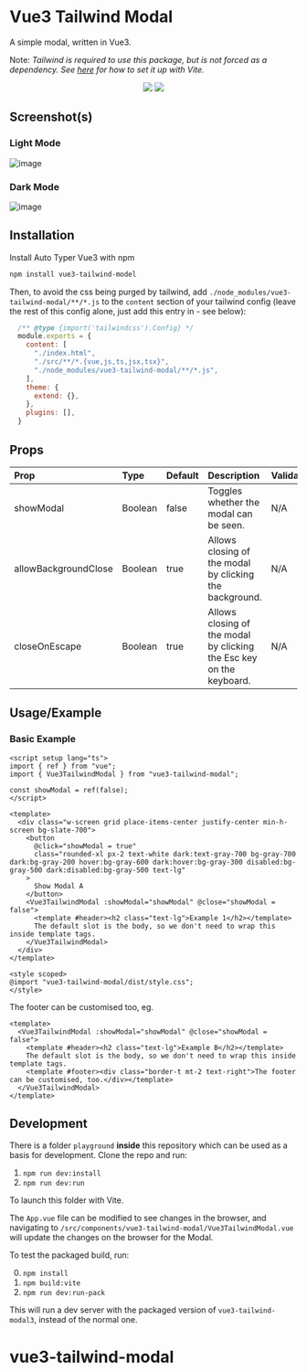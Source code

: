 # Vue3 Tailwind Modal

A simple modal, written in Vue3.

Note: _Tailwind is required to use this package, but is not forced as a dependency. See [here](https://tailwindcss.com/docs/guides/vite#vue) for how to set it up with Vite._

<p align="center">
  <img src="https://img.shields.io/npm/v/vue3-tailwind-modal" />
  <img src="https://img.shields.io/npm/dt/vue3-tailwind-modal" />
</p>

## Screenshot(s)
### Light Mode

![image](https://user-images.githubusercontent.com/64075030/209852301-e9d1b786-9061-4ac6-bdd4-eb2fc85f5d09.png)

### Dark Mode

![image](https://user-images.githubusercontent.com/64075030/209852426-3c680912-3ba1-4e41-9b81-aa723181a63d.png)



## Installation

Install Auto Typer Vue3 with npm

```bash
npm install vue3-tailwind-model
```

Then, to avoid the css being purged by tailwind, add `./node_modules/vue3-tailwind-modal/**/*.js` to the `content` section of your tailwind config (leave the rest of this config alone, just add this entry in - see below):

```js
  /** @type {import('tailwindcss').Config} */
  module.exports = {
    content: [
      "./index.html",
      "./src/**/*.{vue,js,ts,jsx,tsx}",
      "./node_modules/vue3-tailwind-modal/**/*.js",
    ],
    theme: {
      extend: {},
    },
    plugins: [],
  }
```

## Props

| Prop                 | Type    | Default | Description                                                          | Validation |
| :------------------- | :------ | :------ | :------------------------------------------------------------------- | :--------- |
| showModal            | Boolean | false   | Toggles whether the modal can be seen.                               | N/A        |
| allowBackgroundClose | Boolean | true    | Allows closing of the modal by clicking the background.              | N/A        |
| closeOnEscape        | Boolean | true    | Allows closing of the modal by clicking the Esc key on the keyboard. | N/A        |
## Usage/Example

### Basic Example

```vue
<script setup lang="ts">
import { ref } from "vue";
import { Vue3TailwindModal } from "vue3-tailwind-modal";

const showModal = ref(false);
</script>

<template>
  <div class="w-screen grid place-items-center justify-center min-h-screen bg-slate-700">
    <button
      @click="showModal = true"
      class="rounded-xl px-2 text-white dark:text-gray-700 bg-gray-700 dark:bg-gray-200 hover:bg-gray-600 dark:hover:bg-gray-300 disabled:bg-gray-500 dark:disabled:bg-gray-500 text-lg"
    >
      Show Modal A
    </button>
    <Vue3TailwindModal :showModal="showModal" @close="showModal = false">
      <template #header><h2 class="text-lg">Example 1</h2></template>
      The default slot is the body, so we don't need to wrap this inside template tags.
    </Vue3TailwindModal>
  </div>
</template>

<style scoped>
@import "vue3-tailwind-modal/dist/style.css";
</style>
```

The footer can be customised too, eg.

```vue
<template>
  <Vue3TailwindModal :showModal="showModal" @close="showModal = false">
    <template #header><h2 class="text-lg">Example B</h2></template>
    The default slot is the body, so we don't need to wrap this inside template tags.
    <template #footer><div class="border-t mt-2 text-right">The footer can be customised, too.</div></template>
  </Vue3TailwindModal>
</template>
```

## Development

There is a folder `playground` **inside** this repository which can be used as a basis for development. Clone the repo and run:

1. `npm run dev:install`
2. `npm run dev:run`

To launch this folder with Vite.

The `App.vue` file can be modified to see changes in the browser, and navigating to `/src/components/vue3-tailwind-modal/Vue3TailwindModal.vue` will update the changes on the browser for the Modal.

To test the packaged build, run:

0. `npm install`
1. `npm build:vite`
2. `npm run dev:run-pack`

This will run a dev server with the packaged version of `vue3-tailwind-modal3`, instead of the normal one.
# vue3-tailwind-modal
